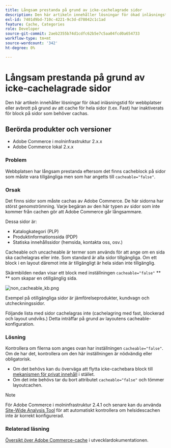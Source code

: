 ```yaml
---
title: Långsam prestanda på grund av icke-cachelagrade sidor
description: Den här artikeln innehåller lösningar för ökad inläsningstid för webbplatser eller avbrott på grund av att cache för hela sidor (t.ex. Fast) har inaktiverats för block på sidor som behöver cachas.
exl-id: 7401d9bd-710c-4221-9c3d-d78042c1c1ad
feature: Cache, Categories
role: Developer
source-git-commit: 2aeb2355b74d1cdfc62b5e7c5aa04fcd0a654733
workflow-type: tm+mt
source-wordcount: '342'
ht-degree: 0%

---
```


# Långsam prestanda på grund av icke-cachelagrade sidor

Den här artikeln innehåller lösningar för ökad inläsningstid för webbplatser eller avbrott på grund av att cache för hela sidor (t.ex. Fast) har inaktiverats för block på sidor som behöver cachas.

## Berörda produkter och versioner

* Adobe Commerce i molninfrastruktur 2.x.x
* Adobe Commerce lokal 2.x.x

### Problem

Webbplatsen har långsam prestanda eftersom det finns cacheblock på sidor som måste vara tillgängliga men som har angetts till `cacheable="false"`.

### Orsak

Det finns sidor som måste cachas av Adobe Commerce. De här sidorna har störst genomströmning. Varje begäran av den här typen av sidor som inte kommer från cachen gör att Adobe Commerce går långsammare.

Dessa sidor är:

* Katalogkategori (PLP)
* Produktinformationssida (PDP)
* Statiska innehållssidor (hemsida, kontakta oss, osv.)

Cacheable och uncacheable är termer som används för att ange om en sida ska cachelagras eller inte. Som standard är alla sidor tillgängliga. Om ett block i en layout däremot inte är tillgängligt är hela sidan inte tillgänglig.

Skärmbilden nedan visar ett block med inställningen `cacheable="false"` **&#x200B; ** som skapar en otillgänglig sida.

![non_cacheable_kb.png](assets/non_cacheable_kb.png)

Exempel på otillgängliga sidor är jämförelseprodukter, kundvagn och utcheckningssidor.

Följande lista med sidor cachelagras inte (cachelagring med fast, blockerad och layout undviks.) Detta inträffar på grund av layoutens cacheable-konfiguration.

### Lösning

Kontrollera om filerna som anges ovan har inställningen `cacheable="false"`. Om de har det, kontrollera om den här inställningen är nödvändig eller obligatorisk.

* Om det behövs kan du överväga att flytta icke-cachebara block till [mekanismen för privat innehåll](https://developer.adobe.com/commerce/php/development/cache/page/private-content/) i stället.
* Om det inte behövs tar du bort attributet `cacheable="false"` och tömmer layoutcachen.

>[!NOTE]
>
>För Adobe Commerce i molninfrastruktur 2.4.1 och senare kan du använda [Site-Wide Analysis Tool](https://experienceleague.adobe.com/en/docs/commerce-operations/tools/site-wide-analysis-tool/access) för att automatiskt kontrollera om helsidescachen inte är korrekt konfigurerad.

### Relaterad läsning

[Översikt över Adobe Commerce-cache](https://developer.adobe.com/commerce/frontend-core/guide/caching/) i utvecklardokumentationen.
